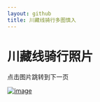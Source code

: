 ```yaml
---
layout: github
title: 川藏线骑行多图慎入
---
```


# 川藏线骑行照片

点击图片跳转到下一页

[![image](http://www.luolei.site/source/images/318-29.jpg)](http://www.luolei.site/318/318-30)
